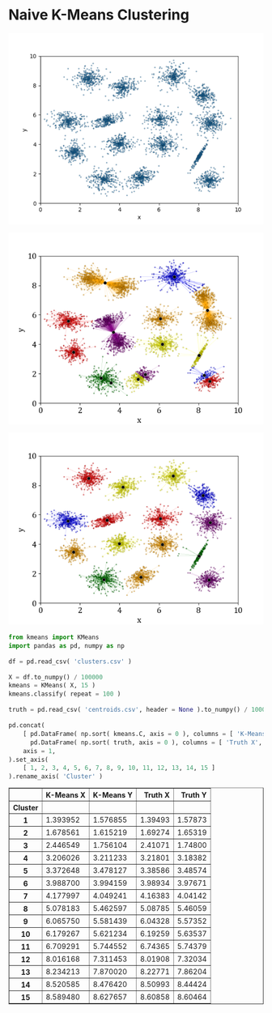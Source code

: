 # Naive K-Means Clustering

<p align="center">
    <img src="photos/clusters.png">
</p>

<p align="center">
    <img src="photos/clusters1.png">
</p>

<p align="center">
    <img src="photos/clusters100.png">
</p>

```python
from kmeans import KMeans
import pandas as pd, numpy as np
```


```python
df = pd.read_csv( 'clusters.csv' )
```


```python
X = df.to_numpy() / 100000
kmeans = KMeans( X, 15 )
kmeans.classify( repeat = 100 )
```


```python
truth = pd.read_csv( 'centroids.csv', header = None ).to_numpy() / 100000
```


```python
pd.concat( 
    [ pd.DataFrame( np.sort( kmeans.C, axis = 0 ), columns = [ 'K-Means X', 'K-Means Y' ] ),
      pd.DataFrame( np.sort( truth, axis = 0 ), columns = [ 'Truth X', 'Truth Y' ] ) ],
    axis = 1,
).set_axis(
    [ 1, 2, 3, 4, 5, 6, 7, 8, 9, 10, 11, 12, 13, 14, 15 ] 
).rename_axis( 'Cluster' )
```




<div>
<table border="1" class="dataframe">
  <thead>
    <tr style="text-align: right;">
      <th></th>
      <th>K-Means X</th>
      <th>K-Means Y</th>
      <th>Truth X</th>
      <th>Truth Y</th>
    </tr>
    <tr>
      <th>Cluster</th>
      <th></th>
      <th></th>
      <th></th>
      <th></th>
    </tr>
  </thead>
  <tbody>
    <tr>
      <th>1</th>
      <td>1.393952</td>
      <td>1.576855</td>
      <td>1.39493</td>
      <td>1.57873</td>
    </tr>
    <tr>
      <th>2</th>
      <td>1.678561</td>
      <td>1.615219</td>
      <td>1.69274</td>
      <td>1.65319</td>
    </tr>
    <tr>
      <th>3</th>
      <td>2.446549</td>
      <td>1.756104</td>
      <td>2.41071</td>
      <td>1.74800</td>
    </tr>
    <tr>
      <th>4</th>
      <td>3.206026</td>
      <td>3.211233</td>
      <td>3.21801</td>
      <td>3.18382</td>
    </tr>
    <tr>
      <th>5</th>
      <td>3.372648</td>
      <td>3.478127</td>
      <td>3.38586</td>
      <td>3.48574</td>
    </tr>
    <tr>
      <th>6</th>
      <td>3.988700</td>
      <td>3.994159</td>
      <td>3.98934</td>
      <td>3.97671</td>
    </tr>
    <tr>
      <th>7</th>
      <td>4.177997</td>
      <td>4.049241</td>
      <td>4.16383</td>
      <td>4.04142</td>
    </tr>
    <tr>
      <th>8</th>
      <td>5.078183</td>
      <td>5.462597</td>
      <td>5.08785</td>
      <td>5.46059</td>
    </tr>
    <tr>
      <th>9</th>
      <td>6.065750</td>
      <td>5.581439</td>
      <td>6.04328</td>
      <td>5.57352</td>
    </tr>
    <tr>
      <th>10</th>
      <td>6.179267</td>
      <td>5.621234</td>
      <td>6.19259</td>
      <td>5.63537</td>
    </tr>
    <tr>
      <th>11</th>
      <td>6.709291</td>
      <td>5.744552</td>
      <td>6.74365</td>
      <td>5.74379</td>
    </tr>
    <tr>
      <th>12</th>
      <td>8.016168</td>
      <td>7.311453</td>
      <td>8.01908</td>
      <td>7.32034</td>
    </tr>
    <tr>
      <th>13</th>
      <td>8.234213</td>
      <td>7.870020</td>
      <td>8.22771</td>
      <td>7.86204</td>
    </tr>
    <tr>
      <th>14</th>
      <td>8.520585</td>
      <td>8.476420</td>
      <td>8.50993</td>
      <td>8.44424</td>
    </tr>
    <tr>
      <th>15</th>
      <td>8.589480</td>
      <td>8.627657</td>
      <td>8.60858</td>
      <td>8.60464</td>
    </tr>
  </tbody>
</table>
</div>
